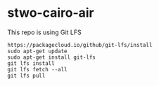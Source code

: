 # stwo-cairo-air

This repo is using Git LFS
```
https://packagecloud.io/github/git-lfs/install
sudo apt-get update
sudo apt-get install git-lfs
git lfs install
git lfs fetch --all
git lfs pull
```
